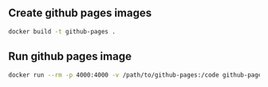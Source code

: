 ## Create github pages images

```bash
docker build -t github-pages .
```

## Run github pages image

```bash
docker run --rm -p 4000:4000 -v /path/to/github-pages:/code github-pages bundler exec jekyll serve --host 0.0.0.0
```
